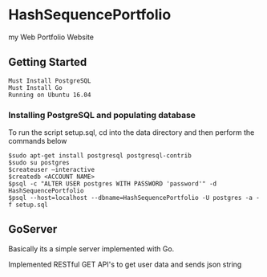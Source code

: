 # HashSequencePortfolio

my Web Portfolio Website

## Getting Started

```
Must Install PostgreSQL
Must Install Go
Running on Ubuntu 16.04

```

### Installing PostgreSQL and populating database

To run the script setup.sql, cd into the data directory and then perform the commands below

```
$sudo apt-get install postgresql postgresql-contrib
$sudo su postgres
$createuser –interactive
$createdb <ACCOUNT NAME>
$psql -c "ALTER USER postgres WITH PASSWORD 'password'" -d HashSequencePortfolio
$psql --host=localhost --dbname=HashSequencePortfolio -U postgres -a -f setup.sql

```

## GoServer

Basically its a simple server implemented with Go.

Implemented RESTful GET API's to get user data and sends json string
